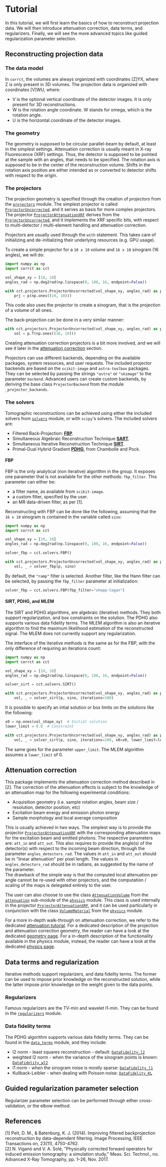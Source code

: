 # Tutorial

In this tutorial, we will first learn the basics of how to reconstruct
projection data.
We will then introduce attenuation correction, data terms, and regularizers.
Finally, we will see the more advanced topics like guided regularization
parameter selection.

## Reconstructing projection data

### The data model

In `corrct`, the volumes are always organized with coordinates \[Z\]YX, where Z
is only present in 3D volumes.
The projection data is organized with coordinates \[V\]WU, where:

* V is the optional vertical coordinate of the detector images. It is only
present for 3D reconstructions.
* W is the rotation angle coordinate. W stands for omega, which is the rotation
angle.
* U is the horizontal coordinate of the detector images.

### The geometry

The geometry is supposed to be circular parallel-beam by default, at least in
the simplest settings.
Attenuation correction is usually meant in X-ray Fluorescence (XRF) settings.
Thus, the detector is supposed to be pointed at the sample with an angles, that
needs to be specified.
The rotation axis is supposed to be in the center of the reconstruction volume.
Shifts in the rotation axis position are either intended as or converted to
detector shifts with respect to the origin.

### The projectors

The projection geometry is specified through the creation of *projectors* from
the [`projectors`](corrct.html#module-corrct.projectors) module.
The simplest projector is called
[`ProjectorUncorrected`](corrct.html#corrct.projectors.ProjectorUncorrected),
and it serves as basis for more complex projectors. The projector
[`ProjectorAttenuationXRF`](corrct.html#corrct.projectors.ProjectorAttenuationXRF)
derives from the
[`ProjectorUncorrected`](corrct.html#corrct.projectors.ProjectorUncorrected),
and it implements the XRF specific bits, with respect to multi-detector /
multi-element handling and attenuation correction.

Projectors are usually used through the `with` statement. This takes care of
initializing and de-initializing their underlying resources (e.g. GPU usage).

To create a simple projector for a `10 x 10` volume and `16 x 10` sinogram (16
angles), we will do:
```python
import numpy as np
import corrct as cct

vol_shape_xy = [10, 10]
angles_rad = np.deg2rad(np.linspace(0, 180, 16, endpoint=False))

with cct.projectors.ProjectorUncorrected(vol_shape_xy, angles_rad) as p:
    prj = p(np.ones((10, 10)))
```
This code also uses the projector to create a sinogram, that is the projection
of a volume of all ones.

The back-projection can be done in a very similar manner:
```python
with cct.projectors.ProjectorUncorrected(vol_shape_xy, angles_rad) as p:
    vol = p.T(np.ones((16, 10)))
```

Creating attenuation correction projectors is a bit more involved, and we will
see it later in the [attenuation correction](#attenuation-correction) section.

Projectors can use different backends, depending on the available packages,
system resources, and user requests. The included projector backends are based
on the `scikit-image` and `astra-toolbox` packages.
They can be selected by passing the strings `"astra"` or `"skimage"` to the
parameter `backend`.
Advanced users can create custom backends, by deriving the base class
`ProjectorBackend` from the module `_projector_backends`.

### The solvers

Tomographic reconstructions can be achieved using either the included solvers
from [`solvers`](corrct.html#module-corrct.solvers) module, or with `scipy`'s
solvers.
The included solvers are:

* Filtered Back-Projection: [**FBP**](corrct.html#corrct.solvers.FBP).
* Simultaneous Algebraic Reconstruction Technique [**SART**](corrct.html#corrct.solvers.SART).
* Simultaneous Iterative Reconstruction Technique [**SIRT**](corrct.html#corrct.solvers.SIRT).
* Primal-Dual Hybrid Gradient [**PDHG**](corrct.html#corrct.solvers.PDHG), from Chambolle and Pock.

#### FBP

FBP is the only analytical (non iterative) algorithm in the group. It
exposes one parameter that is not available for the other methods: `fbp_filter`.
This parameter can either be:

* a filter name, as available from `scikit-image`.
* a custom filter, specified by the user.
* an MR data-driven filter, as per [1].

Reconstructing with FBP can be done like the following, assuming that the
`16 x 10` sinogram is contained in the variable called `sino`:
```python
import numpy as np
import corrct as cct

vol_shape_xy = [10, 10]
angles_rad = np.deg2rad(np.linspace(0, 180, 16, endpoint=False))

solver_fbp = cct.solvers.FBP()

with cct.projectors.ProjectorUncorrected(vol_shape_xy, angles_rad) as p:
    vol, _ = solver_fbp(p, sino)
```

By default, the `"ramp"` filter is selected. Another filter, like the Hann
filter can be selected, by passing the `fbp_filter` parameter at initialization:
```python
solver_fbp = cct.solvers.FBP(fbp_filter="shepp-logan")
```

#### SIRT, PDHG, and MLEM

The SIRT and PDHG algorithms, are algebraic (iterative) methods. They both
support regularization, and box constraints on the solution. The PDHG also
supports various data fidelity terms.
The MLEM algorithm is also an iterative algorithm to find the maximum likelihood estimation of the reconstructed signal. The MLEM does not currently support any regularization.

The interface of the iterative methods is the same as for the FBP, with the only
difference of requiring an iterations count:
```python
import numpy as np
import corrct as cct

vol_shape_xy = [10, 10]
angles_rad = np.deg2rad(np.linspace(0, 180, 16, endpoint=False))

solver_sirt = cct.solvers.SIRT()

with cct.projectors.ProjectorUncorrected(vol_shape_xy, angles_rad) as p:
    vol, _ = solver_sirt(p, sino, iterations=100)
```

It is possible to specify an intial solution or box limits on the solutions like
the following:
```python
x0 = np.ones(vol_shape_xy)  # Initial solution
lower_limit = 0.0  # Constraint

with cct.projectors.ProjectorUncorrected(vol_shape_xy, angles_rad) as p:
    vol, _ = solver_sirt(p, sino, iterations=100, x0=x0, lower_limit=lower_limit)
```
The same goes for the parameter `upper_limit`.
The MLEM algorithm assumes a `lower_limit` of 0.

## Attenuation correction

This package implements the attenuation correction method described in [2].
The correction of the attenuation effects is subject to the knowledge of an
attenuation map for the following experimental conditions:

* Acquisition geometry (i.e. sample rotation angles, beam size / resolution, detector position, etc)
* Excitation beam energy and emission photon energy
* Sample morphology and local average composition

This is usually achieved in two ways. The simplest way is to provide the projector
[`ProjectorAttenuationXRF`](corrct.html#corrct.projectors.ProjectorAttenuationXRF)
with the corresponding attenuation maps for the excitation beam and emitted photons.
The respective parameters are: `att_in` and `att_out`. This also requires to
provide the angle(s) of the detector(s) with respect to the incoming beam
direction, through the parameter `angles_detectors_rad`.
The values in `att_in` and `att_out` should be in "linear attenuation" per pixel
length. The values in `angles_detectors_rad` should be in radians, as suggested
by the name of the parameter.  
The drawback of the simple way is that the computed local attenuation per angle
cannot be re-used with other projectors, and the computation / scaling of the
maps is delegated entirely to the user.

The user can also choose to use the class
[`AttenuationVolume`](corrct.html#corrct.physics.attenuation.AttenuationVolume) from the
[`attenuation`](corrct.html#module-corrct.physics.attenuation) sub-module of the
[`physics`](corrct.html#module-corrct.physics) module.
This class is used internally in the projector
[`ProjectorAttenuationXRF`](corrct.html#corrct.projectors.ProjectorAttenuationXRF),
and it can be used particularly in conjunction with the class
[`VolumeMaterial`](corrct.html#corrct.physics.VolumeMaterial) from the
[`physics`](corrct.html#module-corrct.physics) module.

For a more in-depth walk-through on attenuation correction, we refer to the dedicated
[attenuation tutorial](attenuation_tutorial.md).
For a dedicated description of the projection and attenuation correction geometry,
the reader can have a look at the dedicated [geometry page](geometry.md).
For a in-depth description of the functionality available in the physics module,
instead, the reader can have a look at the dedicated [physics page](physics_model.md).

## Data terms and regularization

Iterative methods support regularizers, and data fidelity terms. The former can
be used to impose prior knowledge on the reconstructed solution, while the
latter impose prior knowledge on the weight given to the data points.

### Regularizers

Famous regularizers are the TV-min and wavelet l1-min. They can be found in the
[`regularizers`](corrct.html#module-corrct.regularizers) module.

### Data fidelity terms

The PDHG algorithm supports various data fidelity terms. They can be found in
the [`data_terms`](corrct.html#module-corrct.data_terms) module, and they include:
* l2 norm - least squares reconstruction - default:
[`DataFidelity_l2`](corrct.html#corrct.data_terms.DataFidelity_l2)
* weighted l2 norm - when the variance of the sinogram points is known:
[`DataFidelity_wl2`](corrct.html#corrct.data_terms.DataFidelity_wl2)
* l1 norm - when the sinogram noise is mostly sparse:
[`DataFidelity_l1`](corrct.html#corrct.data_terms.DataFidelity_l1)
* Kullback-Leibler - when dealing with Poisson noise:
[`DataFidelity_KL`](corrct.html#corrct.data_terms.DataFidelity_KL)

## Guided regularization parameter selection

Regularizer parameter selection can be performed through either
cross-validation, or the elbow method.

## References

[1] Pelt, D. M., & Batenburg, K. J. (2014). Improving filtered backprojection
reconstruction by data-dependent filtering. Image Processing, IEEE
Transactions on, 23(11), 4750-4762.  
[2] N. Viganò and V. A. Solé, "Physically corrected forward operators for
induced emission tomography: a simulation study," Meas. Sci. Technol., no.
Advanced X-Ray Tomography, pp. 1–26, Nov. 2017.  
